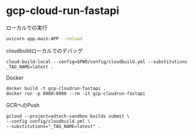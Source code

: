 # gcp-cloud-run-fastapi

ローカルでの実行

```bash
uvicorn app.main:APP --reload
```

cloudbuildローカルでのデバッグ
```
cloud-build-local --config=$PWD/config/cloudbuild.yml --substitutions _TAG_NAME=latest .
```

Docker
```
docker build -t gcp-cloudrun-fastapi .
docker run -p 8080:8080 --rm -it gcp-cloudrun-fastapi
```

GCRへのPush
```
gcloud --project=adtech-sandbox builds submit \
--config config/cloudbuild.yml \
--substitutions="_TAG_NAME=latest" .
```
